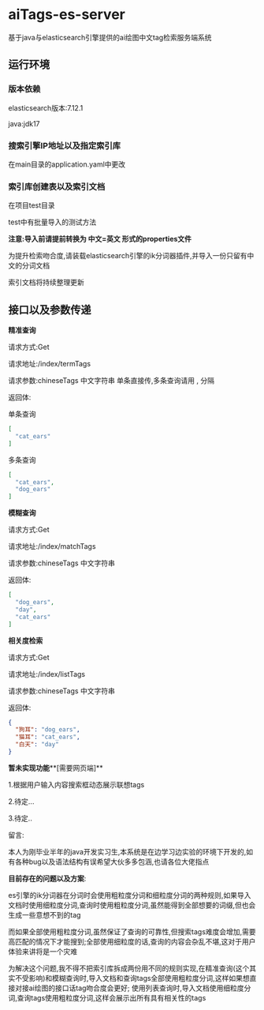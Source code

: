 # aiTags-es-server

基于java与elasticsearch引擎提供的ai绘图中文tag检索服务端系统

## 运行环境

### 版本依赖

elasticsearch版本:7.12.1

java:jdk17

### 搜索引擎IP地址以及指定索引库

在main目录的application.yaml中更改

### 索引库创建表以及索引文档

在项目test目录

test中有批量导入的测试方法

**注意:导入前请提前转换为 中文=英文 形式的properties文件**

为提升检索吻合度,请装载elasticsearch引擎的ik分词器插件,并导入一份只留有中文的分词文档

索引文档将持续整理更新

## 接口以及参数传递

**精准查询**

请求方式:Get

请求地址:/index/termTags

请求参数:chineseTags  中文字符串 单条直接传,多条查询请用 , 分隔

返回体:

单条查询

```json
[
  "cat_ears"
]
```

多条查询

```json
[
  "cat_ears",
  "dog_ears"
]
```

**模糊查询**

请求方式:Get

请求地址:/index/matchTags

请求参数:chineseTags 中文字符串

返回体:

```json
[
  "dog_ears",
  "day",
  "cat_ears"
]
```

**相关度检索**

请求方式:Get

请求地址:/index/listTags

请求参数:chineseTags 中文字符串

返回体:

```json
{
  "狗耳": "dog_ears",
  "猫耳": "cat_ears",
  "白天": "day"
}
```



**暂未实现功能****[需要网页端]**

1.根据用户输入内容搜索框动态展示联想tags

2.待定...

3.待定..



留言:

​		本人为刚毕业半年的java开发实习生,本系统是在边学习边实验的环境下开发的,如有各种bug以及语法结构有误希望大伙多多包涵,也请各位大佬指点

**目前存在的问题以及方案**:

​        es引擎的ik分词器在分词时会使用粗粒度分词和细粒度分词的两种规则,如果导入文档时使用细粒度分词,查询时使用粗粒度分词,虽然能得到全部想要的词缀,但也会生成一些意想不到的tag

​        而如果全部使用粗粒度分词,虽然保证了查询的可靠性,但搜索tags难度会增加,需要高匹配的情况下才能搜到;全部使用细粒度的话,查询的内容会杂乱不堪,这对于用户体验来讲将是一个灾难

​        为解决这个问题,我不得不把索引库拆成两份用不同的规则实现,在精准查询(这个其实不受影响)和模糊查询时,导入文档和查询tags全部使用粗粒度分词,这样如果想直接对接ai绘图的接口话tag吻合度会更好;
使用列表查询时,导入文档使用细粒度分词,查询tags使用粗粒度分词,这样会展示出所有具有相关性的tags
